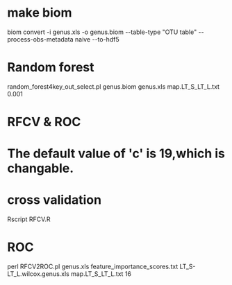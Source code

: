 # make biom
biom convert -i genus.xls -o genus.biom --table-type "OTU table" --process-obs-metadata naive --to-hdf5
# Random forest
random_forest4key_out_select.pl genus.biom genus.xls map.LT_S_LT_L.txt 0.001
# RFCV & ROC
# The default value of 'c' is 19,which is changable.
# cross validation
Rscript RFCV.R
# ROC
perl RFCV2ROC.pl genus.xls feature_importance_scores.txt LT_S-LT_L.wilcox.genus.xls map.LT_S_LT_L.txt 16
